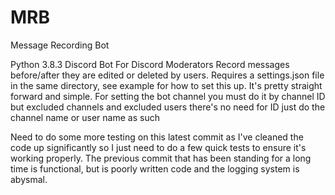 # MRB
Message Recording Bot

Python 3.8.3 Discord Bot For Discord Moderators Record messages before/after they are edited or deleted by users. Requires a settings.json file in the same directory, see example for how to set this up. It's pretty straight forward and simple. For setting the bot channel you must do it by channel ID but excluded channels and excluded users there's no need for ID just do the channel name or user name as such

Need to do some more testing on this latest commit as I've cleaned the code up significantly so I just need to do a few quick tests to ensure it's working properly. The previous commit that has been standing for a long time is functional, but is poorly written code and the logging system is abysmal. 
